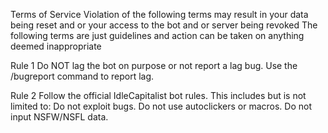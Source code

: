 Terms of Service
Violation of the following terms may result in your data being reset and or your access to the bot and or server being revoked The following terms are just guidelines and action can be taken on anything deemed inappropriate

Rule 1
Do NOT lag the bot on purpose or not report a lag bug.
Use the /bugreport command to report lag.

Rule 2
Follow the official IdleCapitalist bot rules.
This includes but is not limited to:
Do not exploit bugs.
Do not use autoclickers or macros.
Do not input NSFW/NSFL data.
